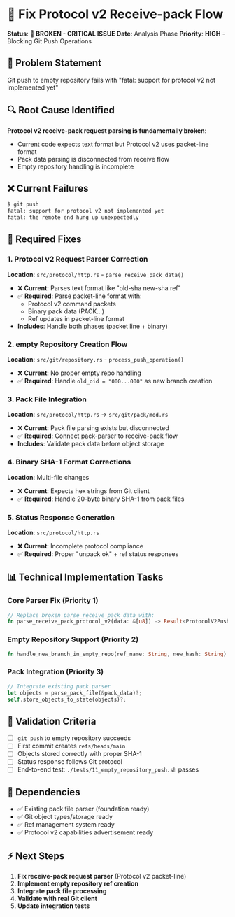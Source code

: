 # 🔄 Fix Protocol v2 Receive-pack Flow
**Status**: 🔴 **BROKEN - CRITICAL ISSUE**
**Date**: Analysis Phase
**Priority**: **HIGH** - Blocking Git Push Operations

## **🚨 Problem Statement**
Git push to empty repository fails with "fatal: support for protocol v2 not implemented yet"

## **🔍 Root Cause Identified**
**Protocol v2 receive-pack request parsing is fundamentally broken**: 
- Current code expects text format but Protocol v2 uses packet-line format
- Pack data parsing is disconnected from receive flow
- Empty repository handling is incomplete

## **❌ Current Failures**
```bash
$ git push
fatal: support for protocol v2 not implemented yet
fatal: the remote end hung up unexpectedly
```

## **🎯 Required Fixes**

### **1. Protocol v2 Request Parser Correction**
**Location**: `src/protocol/http.rs` - `parse_receive_pack_data()`
- ❌ **Current**: Parses text format like "old-sha new-sha ref"
- ✅ **Required**: Parse packet-line format with:
  - Protocol v2 command packets
  - Binary pack data (PACK...)
  - Ref updates in packet-line format
- **Includes**: Handle both phases (packet line + binary)

### **2. empty Repository Creation Flow**
**Location**: `src/git/repository.rs` - `process_push_operation()`
- ❌ **Current**: No proper empty repo handling
- ✅ **Required**: Handle `old_oid = "000...000"` as new branch creation

### **3. Pack File Integration**
**Location**: `src/protocol/http.rs` → `src/git/pack/mod.rs`
- ❌ **Current**: Pack file parsing exists but disconnected
- ✅ **Required**: Connect pack-parser to receive-pack flow
- **Includes**: Validate pack data before object storage

### **4. Binary SHA-1 Format Corrections**
**Location**: Multi-file changes
- ❌ **Current**: Expects hex strings from Git client
- ✅ **Required**: Handle 20-byte binary SHA-1 from pack files

### **5. Status Response Generation**
**Location**: `src/protocol/http.rs`
- ❌ **Current**: Incomplete protocol compliance
- ✅ **Required**: Proper "unpack ok" + ref status responses

## **📊 Technical Implementation Tasks**

### **Core Parser Fix** (Priority 1)
```rust
// Replace broken parse_receive_pack_data with:
fn parse_receive_pack_protocol_v2(data: &[u8]) -> Result<ProtocolV2PushData, String>
```

### **Empty Repository Support** (Priority 2)
```rust
fn handle_new_branch_in_empty_repo(ref_name: String, new_hash: String) -> Result<()>
```

### **Pack Integration** (Priority 3)
```rust
// Integrate existing pack parser
let objects = parse_pack_file(&pack_data)?;
self.store_objects_to_state(objects)?;
```

## **🧪 Validation Criteria**
- [ ] `git push` to empty repository succeeds
- [ ] First commit creates `refs/heads/main`
- [ ] Objects stored correctly with proper SHA-1
- [ ] Status response follows Git protocol
- [ ] End-to-end test: `./tests/11_empty_repository_push.sh` passes

## **🔗 Dependencies**
- ✅ Existing pack file parser (foundation ready)
- ✅ Git object types/storage ready
- ✅ Ref management system ready
- ✅ Protocol v2 capabilities advertisement ready

## **⚡ Next Steps**
1. **Fix receive-pack request parser** (Protocol v2 packet-line)
2. **Implement empty repository ref creation** 
3. **Integrate pack file processing**
4. **Validate with real Git client**
5. **Update integration tests**